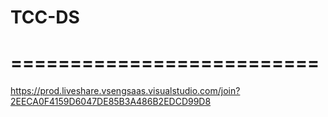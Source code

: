 # TCC-DS
# ==========================
https://prod.liveshare.vsengsaas.visualstudio.com/join?2EECA0F4159D6047DE85B3A486B2EDCD99D8
